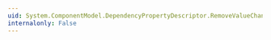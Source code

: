 ```yaml
---
uid: System.ComponentModel.DependencyPropertyDescriptor.RemoveValueChanged(System.Object,System.EventHandler)
internalonly: False
---
```

